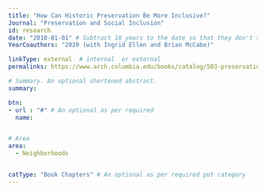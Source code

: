 ```yaml
---
title: "How Can Historic Preservation Be More Inclusive?"
Journal: "Preservation and Social Inclusion"  
id: research
date: "2010-01-01" # Subtract 10 years to the date so that they don't show up in recent publications
YearCoauthors: "2020 (with Ingrid Ellen and Brian McCabe)"

linkType: external  # internal  or external
permalinks: https://www.arch.columbia.edu/books/catalog/503-preservation-and-social-inclusion

# Summary. An optional shortened abstract.
summary: 

btn: 
- url : "#" # An optional as per required 
  name: 


# Area 
area:
  - Neighborhoods


catType: "Book Chapters" # An optional as per required put category 
---
```



